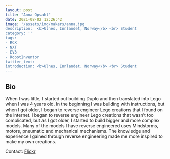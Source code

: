 ```yaml
---
layout: post
title: "Anna Opsahl"
date: 2021-08-02 12:26:42
image: '/assets/img/makers/anna.jpg
description:  <b>Ulnes, Innlandet, Norway</b> <br> Student
category: ''
tags:
- RCX
- NXT
- EV3 
- RobotInventor
twitter_text:
introduction: <b>Ulnes, Innlandet, Norway</b> <br> Student
---
```




## Bio

When I was little, I started out building Duplo and then translated into Lego when I was 4 years old. In the beginning I was building with instructions, but when I got older, I began to reverse engineer Lego creations that I found on the internet. I began to reverse engineer Lego creations that wasn’t too complicated, but as I got older, I started to build bigger and more complex models. Many of the models I have reverse engineered uses Mindstorms, motors, pneumatic and mechanical mechanisms. The knowledge and experience I gained through reverse engineering made me more inspired to make my own creations. 

Contact: [Flickr](https://www.flickr.com/photos/183920314@N08/)